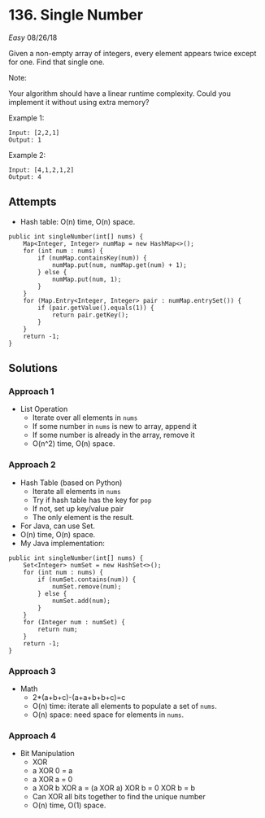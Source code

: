 # 136. Single Number
*Easy*
08/26/18

Given a non-empty array of integers, every element appears twice except for one. Find that single one.

Note:

Your algorithm should have a linear runtime complexity. Could you implement it without using extra memory?

Example 1:
```
Input: [2,2,1]
Output: 1
```
Example 2:
```
Input: [4,1,2,1,2]
Output: 4
```

## Attempts
* Hash table: O(n) time, O(n) space.
```
public int singleNumber(int[] nums) {
    Map<Integer, Integer> numMap = new HashMap<>();
    for (int num : nums) {
        if (numMap.containsKey(num)) {
            numMap.put(num, numMap.get(num) + 1);
        } else {
            numMap.put(num, 1);
        }
    }
    for (Map.Entry<Integer, Integer> pair : numMap.entrySet()) {
        if (pair.getValue().equals(1)) {
            return pair.getKey();
        }
    }
    return -1;
}
```

## Solutions
### Approach 1
* List Operation
  - Iterate over all elements in ```nums```
  - If some number in ```nums``` is new to array, append it
  - If some number is already in the array, remove it
  - O(n^2) time, O(n) space.
### Approach 2
* Hash Table (based on Python)
  - Iterate all elements in ```nums```
  - Try if hash table has the key for ```pop```  
  - If not, set up key/value pair
  - The only element is the result.
* For Java, can use Set.
* O(n) time, O(n) space.
* My Java implementation:
```
public int singleNumber(int[] nums) {
    Set<Integer> numSet = new HashSet<>();
    for (int num : nums) {
        if (numSet.contains(num)) {
            numSet.remove(num);
        } else {
            numSet.add(num);
        }
    }
    for (Integer num : numSet) {
        return num;
    }
    return -1;
}
```
### Approach 3
* Math
  - 2*(a+b+c)-(a+a+b+b+c)=c
  - O(n) time: iterate all elements to populate a set of ```nums```.
  - O(n) space: need space for elements in ```nums```.
### Approach 4
* Bit Manipulation
  - XOR
  - a XOR 0 = a
  - a XOR a = 0
  - a XOR b XOR a = (a XOR a) XOR b = 0 XOR b = b
  - Can XOR all bits together to find the unique number
  - O(n) time, O(1) space.  
